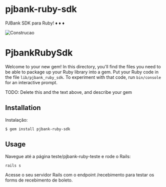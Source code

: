 # pjbank-ruby-sdk
PJBank SDK para Ruby! :diamonds: :diamonds: :diamonds:

![Construcao](https://openclipart.org/image/2400px/svg_to_png/231626/underconstruction.png)

# PjbankRubySdk

Welcome to your new gem! In this directory, you'll find the files you need to be able to package up your Ruby library into a gem. Put your Ruby code in the file `lib/pjbank_ruby_sdk`. To experiment with that code, run `bin/console` for an interactive prompt.

TODO: Delete this and the text above, and describe your gem

## Installation

Instalação:

    $ gem install pjbank-ruby-sdk

## Usage

Navegue até a página teste/pjbank-ruby-teste e rode o Rails:

    rails s

Acesse o seu servidor Rails com o endpoint /recebimento para testar os forms de recebimento de boleto.


